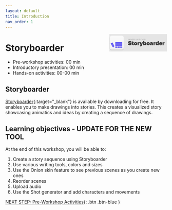 ```yaml
---
layout: default
title: Introduction 
nav_order: 1
---
```

<img src="images/storyboarder-logo.png" style="float:right;width:180px;" alt="Storyboarder logo">

# Storyboarder

- Pre-workshop activities: 00 min 
- Introductory presentation: 00 min
- Hands-on activities: 00-00 min

## Storyboarder

[Storyboarder](https://wonderunit.com/storyboarder/){:target="_blank"} is available by downloading for free. It enables you to make drawings into stories. This creates a visualized story showcasing animatics and ideas by creating a sequence of drawings.

## Learning objectives - UPDATE FOR THE NEW TOOL

At the end of this workshop, you will be able to:
1. Create a story sequence using Storyboarder
2. Use various writing tools, colors and sizes
3. Use the Onion skin feature to see previous scenes as you create new ones
4. Reorder scenes
5. Upload audio
6. Use the Shot generator and add characters and movements
   
[NEXT STEP: Pre-Workshop Activities](pre-workshop.html){: .btn .btn-blue }
